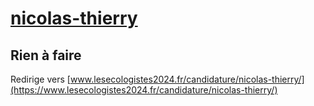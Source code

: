 # [nicolas-thierry](https://nouveau-front-populaire-legislatives-2024.fr/nicolas-thierry)

## Rien à faire
Redirige vers [www.lesecologistes2024.fr/candidature/nicolas-thierry/](https://www.lesecologistes2024.fr/candidature/nicolas-thierry/)